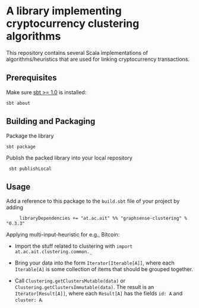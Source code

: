 # A library implementing cryptocurrency clustering algorithms

This repository contains several Scala implementations of algorithms/heuristics
that are used for linking cryptocurrency transactions.

## Prerequisites

Make sure [sbt >= 1.0][scala-sbt] is installed:

    sbt about

## Building and Packaging

Package the library

    sbt package

Publish the packed library into your local repository

     sbt publishLocal

## Usage

Add a reference to this package to the `build.sbt` file of your project by adding

```
     libraryDependencies += "at.ac.ait" %% "graphsense-clustering" % "0.3.3"
```

Applying multi-input-heuristic for e.g., Bitcoin:

* Import the stuff related to clustering with `import at.ac.ait.clustering.common._`

* Bring your data into the form `Iterator[Iterable[A]]`, where each
  `Iterable[A]` is some collection of items that should be grouped together. 

* Call `Clustering.getClustersMutable(data)` or
  `Clustering.getClustersImmutable(data)`. The result is an
  `Iterator[Result[A]]`, where each `Result[A]` has the fields `id: A` and
  `cluster: A`.

[scala-sbt]: http://www.scala-sbt.org
